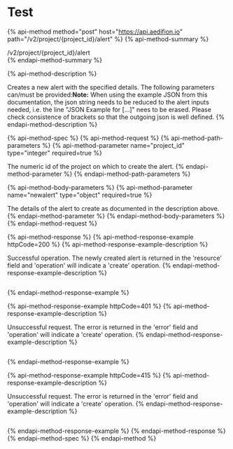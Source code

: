 # Test

{% api-method method="post" host="https://api.aedifion.io" path="/v2/project/{project\_id}/alert" %}
{% api-method-summary %}
  
 /v2/project/{project\_id}/alert   
{% endapi-method-summary %}

{% api-method-description %}
  
Creates a new alert with the specified details. The following parameters can/must be provided:**Note:** When using the example JSON from this documentation, the json string needs to be reduced to the alert inputs needed, i.e. the line "JSON Example for \[...\]" nees to be erased. Please check consistence of brackets so that the outgoing json is well defined.
{% endapi-method-description %}

{% api-method-spec %}
{% api-method-request %}
{% api-method-path-parameters %}
{% api-method-parameter name="project\_id" type="integer" required=true %}
  
The numeric id of the project on which to create the alert.
{% endapi-method-parameter %}
{% endapi-method-path-parameters %}

{% api-method-body-parameters %}
{% api-method-parameter name="newalert" type="object" required=true %}
  
The details of the alert to create as documented in the description above.
{% endapi-method-parameter %}
{% endapi-method-body-parameters %}
{% endapi-method-request %}

{% api-method-response %}
{% api-method-response-example httpCode=200 %}
{% api-method-response-example-description %}
  
Successful operation. The newly created alert is returned in the 'resource' field and 'operation' will indicate a 'create' operation.
{% endapi-method-response-example-description %}

```text

```
{% endapi-method-response-example %}

{% api-method-response-example httpCode=401 %}
{% api-method-response-example-description %}
  
Unsuccessful request. The error is returned in the 'error' field and 'operation' will indicate a 'create' operation.
{% endapi-method-response-example-description %}

```text

```
{% endapi-method-response-example %}

{% api-method-response-example httpCode=415 %}
{% api-method-response-example-description %}
  
Unsuccessful request. The error is returned in the 'error' field and 'operation' will indicate a 'create' operation.
{% endapi-method-response-example-description %}

```text

```
{% endapi-method-response-example %}
{% endapi-method-response %}
{% endapi-method-spec %}
{% endapi-method %}

